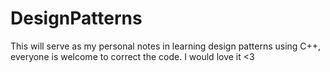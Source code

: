 # DesignPatterns
This will serve as my personal notes in learning design patterns using C++, everyone is welcome to correct the code. I would love it &lt;3
